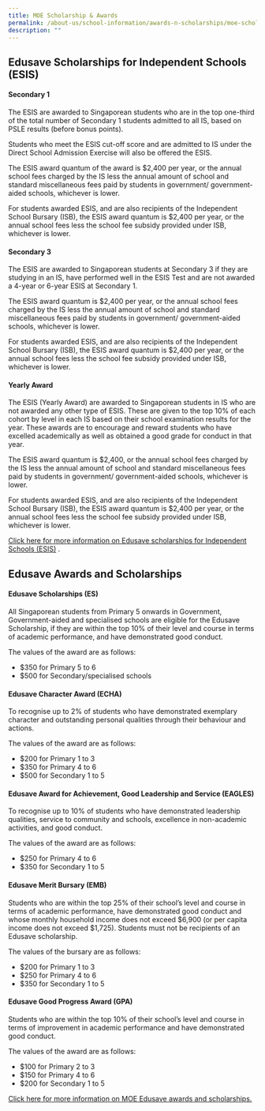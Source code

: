 ```yaml
---
title: MOE Scholarship & Awards
permalink: /about-us/school-information/awards-n-scholarships/moe-scholarships-n-awards/
description: ""
---
```



## Edusave Scholarships for Independent Schools (ESIS)


#### Secondary 1

The ESIS are awarded to Singaporean students who are in the top one-third of the total number of Secondary 1 students admitted to all IS, based on PSLE results (before bonus points).

Students who meet the ESIS cut-off score and are admitted to IS under the Direct School Admission Exercise will also be offered the ESIS.

The ESIS award quantum of the award is $2,400 per year, or the annual school fees charged by the IS less the annual amount of school and standard miscellaneous fees paid by students in government/ government-aided schools, whichever is lower.

For students awarded ESIS, and are also recipients of the Independent School Bursary (ISB), the ESIS award quantum is $2,400 per year, or the annual school fees less the school fee subsidy provided under ISB, whichever is lower.

  

#### Secondary 3

The ESIS are awarded to Singaporean students at Secondary 3 if they are studying in an IS, have performed well in the ESIS Test and are not awarded a 4-year or 6-year ESIS at Secondary 1.

The ESIS award quantum is $2,400 per year, or the annual school fees charged by the IS less the annual amount of school and standard miscellaneous fees paid by students in government/ government-aided schools, whichever is lower.

For students awarded ESIS, and are also recipients of the Independent School Bursary (ISB), the ESIS award quantum is $2,400 per year, or the annual school fees less the school fee subsidy provided under ISB, whichever is lower.

  

#### Yearly Award

The ESIS (Yearly Award) are awarded to Singaporean students in IS who are not awarded any other type of ESIS. These are given to the top 10% of each cohort by level in each IS based on their school examination results for the year. These awards are to encourage and reward students who have excelled academically as well as obtained a good grade for conduct in that year.

The ESIS award quantum is $2,400, or the annual school fees charged by the IS less the annual amount of school and standard miscellaneous fees paid by students in government/ government-aided schools, whichever is lower.

For students awarded ESIS, and are also recipients of the Independent School Bursary (ISB), the ESIS award quantum is $2,400 per year, or the annual school fees less the school fee subsidy provided under ISB, whichever is lower.

[Click here for more information on Edusave scholarships for Independent Schools (ESIS)](https://www.moe.gov.sg/financial-matters/awards-scholarships/edusave-scholarships-independent) .  

## Edusave Awards and Scholarships

  

#### Edusave Scholarships (ES) 

All Singaporean students from Primary 5 onwards in Government, Government-aided and specialised schools are eligible for the Edusave Scholarship, if they are within the top 10% of their level and course in terms of academic performance, and have demonstrated good conduct. 

The values of the award are as follows:

*   $350 for Primary 5 to 6
*   $500 for Secondary/specialised schools

#### Edusave Character Award (ECHA) 

To recognise up to 2% of students who have demonstrated exemplary character and outstanding personal qualities through their behaviour and actions.

The values of the award are as follows:

*   $200 for Primary 1 to 3
*   $350 for Primary 4 to 6
*   $500 for Secondary 1 to 5

#### Edusave Award for Achievement, Good Leadership and Service (EAGLES)

To recognise up to 10% of students who have demonstrated leadership qualities, service to community and schools, excellence in non-academic activities, and good conduct.

The values of the award are as follows:

*   $250 for Primary 4 to 6
*   $350 for Secondary 1 to 5

#### Edusave Merit Bursary (EMB)

Students who are within the top 25% of their school’s level and course in terms of academic performance, have demonstrated good conduct and whose monthly household income does not exceed $6,900 (or per capita income does not exceed $1,725). Students must not be recipients of an Edusave scholarship.

The values of the bursary are as follows:

*   $200 for Primary 1 to 3
*   $250 for Primary 4 to 6
*   $350 for Secondary 1 to 5

#### Edusave Good Progress Award (GPA)

Students who are within the top 10% of their school’s level and course in terms of improvement in academic performance and have demonstrated good conduct.

The values of the award are as follows:

*   $100 for Primary 2 to 3
*   $150 for Primary 4 to 6
*   $200 for Secondary 1 to 5


[Click here for more information on MOE Edusave awards and scholarships.](https://www.moe.gov.sg/financial-matters/awards-scholarships/edusave-awards)